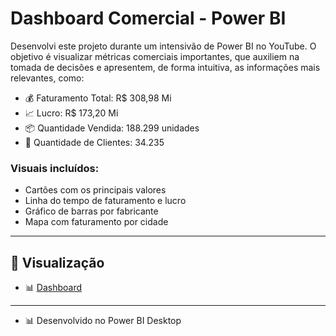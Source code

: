 # Dashboard Comercial - Power BI

Desenvolvi este projeto durante um intensivão de Power BI no YouTube. O objetivo é visualizar métricas comerciais importantes, que auxiliem na tomada de decisões e apresentem, de forma intuitiva, as informações mais relevantes, como:

- 💰 Faturamento Total: R$ 308,98 Mi
- 📈 Lucro: R$ 173,20 Mi
- 📦 Quantidade Vendida: 188.299 unidades
- 👥 Quantidade de Clientes: 34.235

### Visuais incluídos:
- Cartões com os principais valores
- Linha do tempo de faturamento e lucro
- Gráfico de barras por fabricante
- Mapa com faturamento por cidade

---

## 📸 Visualização
- 📊 [Dashboard](imagens/dashboard.png)

---

- 📊 Desenvolvido no Power BI Desktop  
